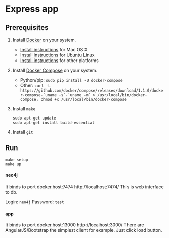 # Express app

## Prerequisites

1. Install [Docker](https://www.docker.com/) on your system.

    * [Install instructions](https://docs.docker.com/installation/mac/) for Mac OS X
    * [Install instructions](https://docs.docker.com/installation/ubuntulinux/) for Ubuntu Linux
    * [Install instructions](https://docs.docker.com/installation/) for other platforms

2. Install [Docker Compose](http://docs.docker.com/compose/) on your system.

    * Python/pip: `sudo pip install -U docker-compose`
    * Other: ``curl -L https://github.com/docker/compose/releases/download/1.1.0/docker-compose-`uname -s`-`uname -m` > /usr/local/bin/docker-compose; chmod +x /usr/local/bin/docker-compose``


3. Install `make`

    ```
    sudo apt-get update
    sudo apt-get install build-essential
    ```

4. Install `git`



## Run

```
make setup
make up
```

#### neo4j
It binds to port docker.host:7474 http://localhost:7474/ This is web interface to db.

Login: `neo4j`
Password: `test`

#### app
It binds to port docker.host:13000 http://localhost:3000/ There are AngularJS/Bootstrap the simplest client for example. Just click load button.

